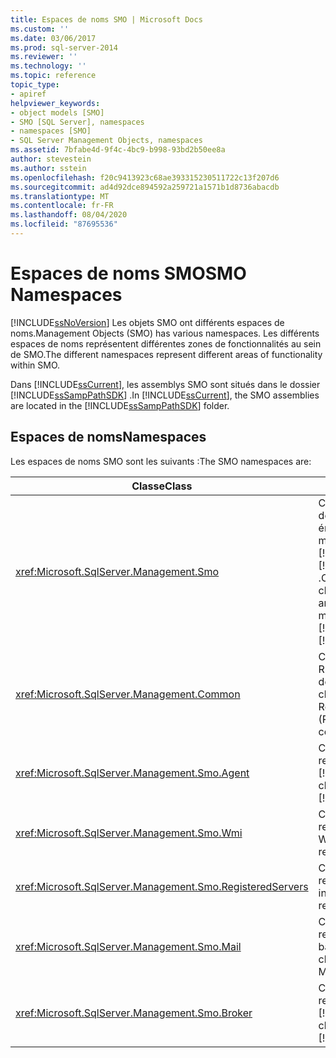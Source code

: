 ```yaml
---
title: Espaces de noms SMO | Microsoft Docs
ms.custom: ''
ms.date: 03/06/2017
ms.prod: sql-server-2014
ms.reviewer: ''
ms.technology: ''
ms.topic: reference
topic_type:
- apiref
helpviewer_keywords:
- object models [SMO]
- SMO [SQL Server], namespaces
- namespaces [SMO]
- SQL Server Management Objects, namespaces
ms.assetid: 7bfabe4d-9f4c-4bc9-b998-93bd2b50ee8a
author: stevestein
ms.author: sstein
ms.openlocfilehash: f20c9413923c68ae393315230511722c13f207d6
ms.sourcegitcommit: ad4d92dce894592a259721a1571b1d8736abacdb
ms.translationtype: MT
ms.contentlocale: fr-FR
ms.lasthandoff: 08/04/2020
ms.locfileid: "87695536"
---
```

# <a name="smo-namespaces"></a><span data-ttu-id="289bb-102">Espaces de noms SMO</span><span class="sxs-lookup"><span data-stu-id="289bb-102">SMO Namespaces</span></span>
  [!INCLUDE[ssNoVersion](../../includes/ssnoversion-md.md)] <span data-ttu-id="289bb-103">Les objets SMO ont différents espaces de noms.</span><span class="sxs-lookup"><span data-stu-id="289bb-103">Management Objects (SMO) has various namespaces.</span></span> <span data-ttu-id="289bb-104">Les différents espaces de noms représentent différentes zones de fonctionnalités au sein de SMO.</span><span class="sxs-lookup"><span data-stu-id="289bb-104">The different namespaces represent different areas of functionality within SMO.</span></span>  
  
 <span data-ttu-id="289bb-105">Dans [!INCLUDE[ssCurrent](../../includes/sscurrent-md.md)], les assemblys SMO sont situés dans le dossier [!INCLUDE[ssSampPathSDK](../../includes/sssamppathsdk-md.md)] .</span><span class="sxs-lookup"><span data-stu-id="289bb-105">In [!INCLUDE[ssCurrent](../../includes/sscurrent-md.md)], the SMO assemblies are located in the [!INCLUDE[ssSampPathSDK](../../includes/sssamppathsdk-md.md)] folder.</span></span>  
  
## <a name="namespaces"></a><span data-ttu-id="289bb-106">Espaces de noms</span><span class="sxs-lookup"><span data-stu-id="289bb-106">Namespaces</span></span>  
 <span data-ttu-id="289bb-107">Les espaces de noms SMO sont les suivants :</span><span class="sxs-lookup"><span data-stu-id="289bb-107">The SMO namespaces are:</span></span>  
  
|<span data-ttu-id="289bb-108">Classe</span><span class="sxs-lookup"><span data-stu-id="289bb-108">Class</span></span>|<span data-ttu-id="289bb-109">Fonction</span><span class="sxs-lookup"><span data-stu-id="289bb-109">Function</span></span>|  
|-----------|--------------|  
|<xref:Microsoft.SqlServer.Management.Smo>|<span data-ttu-id="289bb-110">Contient des classes d’instance, des classes utilitaires et des énumérations utilisées pour manipuler par programme [!INCLUDE[msCoName](../../includes/msconame-md.md)] [!INCLUDE[ssNoVersion](../../includes/ssnoversion-md.md)] .</span><span class="sxs-lookup"><span data-stu-id="289bb-110">Contains instance classes, utility classes, and enumerations that are used to programmatically manipulate [!INCLUDE[msCoName](../../includes/msconame-md.md)][!INCLUDE[ssNoVersion](../../includes/ssnoversion-md.md)].</span></span>|  
|<xref:Microsoft.SqlServer.Management.Common>|<span data-ttu-id="289bb-111">Contient les classes communes à RMO et SMO, comme les classes de connexion.</span><span class="sxs-lookup"><span data-stu-id="289bb-111">Contains the classes that are common to Replication Management Objects (RMO) and SMO, such as connection classes.</span></span>|  
|<xref:Microsoft.SqlServer.Management.Smo.Agent>|<span data-ttu-id="289bb-112">Contient les classes qui représentent l'Agent [!INCLUDE[ssNoVersion](../../includes/ssnoversion-md.md)].</span><span class="sxs-lookup"><span data-stu-id="289bb-112">Contains classes that represent the [!INCLUDE[ssNoVersion](../../includes/ssnoversion-md.md)] Agent.</span></span>|  
|<xref:Microsoft.SqlServer.Management.Smo.Wmi>|<span data-ttu-id="289bb-113">Contient les classes qui représentent le fournisseur WMI.</span><span class="sxs-lookup"><span data-stu-id="289bb-113">Contains classes that represent the WMI Provider.</span></span>|  
|<xref:Microsoft.SqlServer.Management.Smo.RegisteredServers>|<span data-ttu-id="289bb-114">Contient les classes qui représentent le serveur inscrit.</span><span class="sxs-lookup"><span data-stu-id="289bb-114">Contains classes that represent Registered Server.</span></span>|  
|<xref:Microsoft.SqlServer.Management.Smo.Mail>|<span data-ttu-id="289bb-115">Contient les classes qui représentent la messagerie de base de données.</span><span class="sxs-lookup"><span data-stu-id="289bb-115">Contains classes that represent Database Mail.</span></span>|  
|<xref:Microsoft.SqlServer.Management.Smo.Broker>|<span data-ttu-id="289bb-116">Contient les classes qui représentent le [!INCLUDE[ssSB](../../includes/sssb-md.md)].</span><span class="sxs-lookup"><span data-stu-id="289bb-116">Contains classes that represent the [!INCLUDE[ssSB](../../includes/sssb-md.md)].</span></span>|  
  
  
